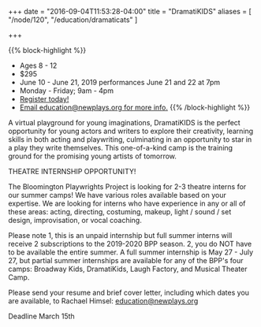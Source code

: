 +++
date = "2016-09-04T11:53:28-04:00"
title = "DramatiKIDS"
aliases = [
    "/node/120",
    "/education/dramaticats"
]

+++

{{% block-highlight %}}
* Ages 8 - 12
* $295
* June 10 - June 21, 2019 performances June 21 and 22 at 7pm
* Monday - Friday; 9am - 4pm
* [Register today!](http://services.bloomington.ivytech.edu/cll_local/cll_registration_form.html)
* [Email education@newplays.org for more info.](mailto:education@newplays.org)
{{% /block-highlight %}}

A virtual playground for young imaginations, DramatiKIDS is the perfect opportunity for young actors and writers to explore their creativity, learning skills in both acting and playwriting, culminating in an opportunity to star in a play they write themselves. This one-of-a-kind camp is the training ground for the promising young artists of tomorrow.


THEATRE INTERNSHIP OPPORTUNITY!

The Bloomington Playwrights Project is looking for 2-3 theatre interns for our summer camps! We have various roles available based on your expertise. We are looking for interns who have experience in any or all of these areas: acting, directing, costuming, makeup, light / sound / set design, improvisation, or vocal coaching.

Please note 1, this is an unpaid internship but full summer interns will receive 2 subscriptions to the 2019-2020 BPP season. 2, you do NOT have to be available the entire summer. A full summer internship is May 27 - July 27, but partial summer internships are available for any of the BPP's four camps: Broadway Kids, DramatiKids, Laugh Factory, and Musical Theater Camp.

Please send your resume and brief cover letter, including which dates you are available, to Rachael Himsel: [education@newplays.org](mailto:education@newplays.org)

Deadline March 15th
